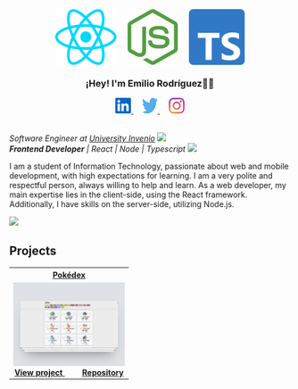 <div align="center">
    <img align="center" src="./images/react.svg" alt="React.JS" height="100px" width="110px" />   &nbsp;&nbsp;&nbsp;
    <img align="center" src="./images/nodejs.svg" alt="Node.JS" height="100px" width="90px" />   &nbsp;&nbsp;&nbsp;
    <img align="center" src="./images/typescript.svg" alt="Typescript" height="100px" width="100px" />
</div>

<div align="center">
    <h3>¡Hey! I'm Emilio Rodríguez👋🏼</h3>
    <a href="https://www.linkedin.com/in/emiliojrb/" target="blank"> 
        <img src="./images/linkedin.svg" alt="emiliojrb" height="28px" width="28px"> 
    </a>
    &nbsp;&nbsp;&nbsp;
    <a href="https://twitter.com/_emiliojrb" target="blank"> 
        <img src="./images/twitter.svg" alt="_emiliojrb" height="28px" width="28px"> 
    </a>
    &nbsp;&nbsp;&nbsp; 
    <a href="https://instagram.com/_emiliorb" target="blank"> 
        <img src="./images/instagram.svg" alt="_emiliorb" height="28px" width="28px"> 
    </a>
</div>


<br>

<p>
  <em>Software Engineer at <a href="https://somosdual.org/">University Invenio</a>
    <img src="https://www.svgrepo.com/show/405749/graduation-cap.svg" width="18">
    <br>
    <strong>Frontend Developer</strong> | React | Node | Typescript
    <img src="https://media.giphy.com/media/WUlplcMpOCEmTGBtBW/giphy.gif" width="30">
  </em>
</p>

I am a student of Information Technology, passionate about web and mobile development, with high expectations for learning. I am a very polite and respectful person, always willing to help and learn. As a web developer, my main expertise lies in the client-side, using the React framework. Additionally, I have skills on the server-side, utilizing Node.js.

<img src="https://media.giphy.com/media/3ov9jNziFTMfzSumAw/giphy.gif" width="250">

## Projects

<table width="100%">
  <tr>
    <th>
      <a href="https://emiliojrb26.github.io/Pokedex/" target="_blank">
        Pokédex
      </a>
    </th>
  </tr>

  <tr>
    <td align="center">
      <a href="https://emiliojrb26.github.io/Pokedex/">
        <img src="./images/pokedex.png" alt="Pokedex Project" width="200px">
      </a>
      <br>
      <a href="https://emiliojrb26.github.io/Pokedex/">
        <strong>View project</strong>
      </a>
      <span style="margin-right: 20px;">&nbsp;&nbsp;</span>
      <a href="https://github.com/emiliojrb26/Pokedex">
        <strong>Repository</strong>
      </a>
    </td>
  </tr>
</table>
